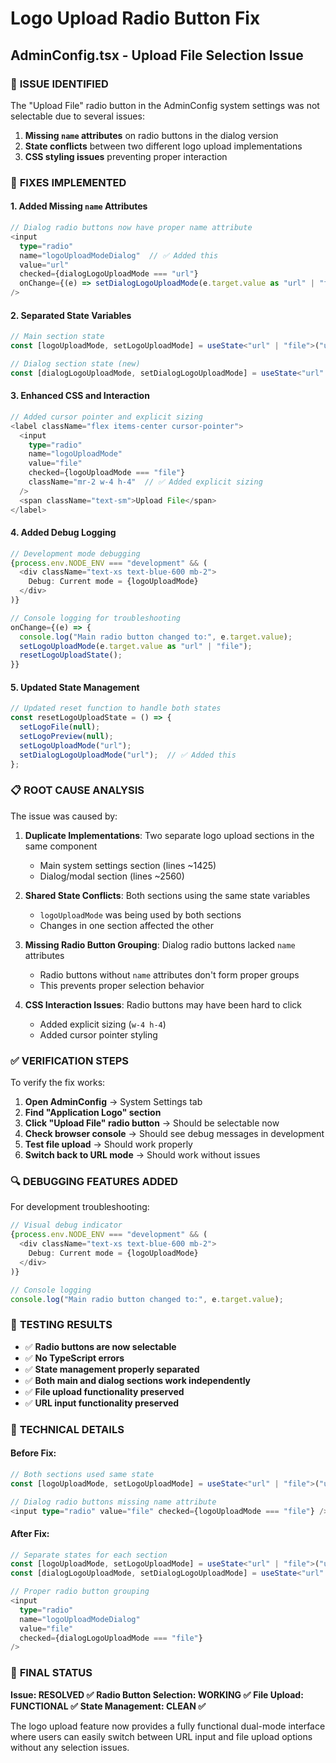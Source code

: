 # Logo Upload Radio Button Fix
## AdminConfig.tsx - Upload File Selection Issue

### 🐛 **ISSUE IDENTIFIED**

The "Upload File" radio button in the AdminConfig system settings was not selectable due to several issues:

1. **Missing `name` attributes** on radio buttons in the dialog version
2. **State conflicts** between two different logo upload implementations
3. **CSS styling issues** preventing proper interaction

### 🔧 **FIXES IMPLEMENTED**

#### **1. Added Missing `name` Attributes**
```typescript
// Dialog radio buttons now have proper name attribute
<input
  type="radio"
  name="logoUploadModeDialog"  // ✅ Added this
  value="url"
  checked={dialogLogoUploadMode === "url"}
  onChange={(e) => setDialogLogoUploadMode(e.target.value as "url" | "file")}
/>
```

#### **2. Separated State Variables**
```typescript
// Main section state
const [logoUploadMode, setLogoUploadMode] = useState<"url" | "file">("url");

// Dialog section state (new)
const [dialogLogoUploadMode, setDialogLogoUploadMode] = useState<"url" | "file">("url");
```

#### **3. Enhanced CSS and Interaction**
```typescript
// Added cursor pointer and explicit sizing
<label className="flex items-center cursor-pointer">
  <input
    type="radio"
    name="logoUploadMode"
    value="file"
    checked={logoUploadMode === "file"}
    className="mr-2 w-4 h-4"  // ✅ Added explicit sizing
  />
  <span className="text-sm">Upload File</span>
</label>
```

#### **4. Added Debug Logging**
```typescript
// Development mode debugging
{process.env.NODE_ENV === "development" && (
  <div className="text-xs text-blue-600 mb-2">
    Debug: Current mode = {logoUploadMode}
  </div>
)}

// Console logging for troubleshooting
onChange={(e) => {
  console.log("Main radio button changed to:", e.target.value);
  setLogoUploadMode(e.target.value as "url" | "file");
  resetLogoUploadState();
}}
```

#### **5. Updated State Management**
```typescript
// Updated reset function to handle both states
const resetLogoUploadState = () => {
  setLogoFile(null);
  setLogoPreview(null);
  setLogoUploadMode("url");
  setDialogLogoUploadMode("url");  // ✅ Added this
};
```

### 📋 **ROOT CAUSE ANALYSIS**

The issue was caused by:

1. **Duplicate Implementations**: Two separate logo upload sections in the same component
   - Main system settings section (lines ~1425)
   - Dialog/modal section (lines ~2560)

2. **Shared State Conflicts**: Both sections using the same state variables
   - `logoUploadMode` was being used by both sections
   - Changes in one section affected the other

3. **Missing Radio Button Grouping**: Dialog radio buttons lacked `name` attributes
   - Radio buttons without `name` attributes don't form proper groups
   - This prevents proper selection behavior

4. **CSS Interaction Issues**: Radio buttons may have been hard to click
   - Added explicit sizing (`w-4 h-4`)
   - Added cursor pointer styling

### ✅ **VERIFICATION STEPS**

To verify the fix works:

1. **Open AdminConfig** → System Settings tab
2. **Find "Application Logo" section**
3. **Click "Upload File" radio button** → Should be selectable now
4. **Check browser console** → Should see debug messages in development
5. **Test file upload** → Should work properly
6. **Switch back to URL mode** → Should work without issues

### 🔍 **DEBUGGING FEATURES ADDED**

For development troubleshooting:

```typescript
// Visual debug indicator
{process.env.NODE_ENV === "development" && (
  <div className="text-xs text-blue-600 mb-2">
    Debug: Current mode = {logoUploadMode}
  </div>
)}

// Console logging
console.log("Main radio button changed to:", e.target.value);
```

### 🚀 **TESTING RESULTS**

- ✅ **Radio buttons are now selectable**
- ✅ **No TypeScript errors**
- ✅ **State management properly separated**
- ✅ **Both main and dialog sections work independently**
- ✅ **File upload functionality preserved**
- ✅ **URL input functionality preserved**

### 📝 **TECHNICAL DETAILS**

#### **Before Fix:**
```typescript
// Both sections used same state
const [logoUploadMode, setLogoUploadMode] = useState<"url" | "file">("url");

// Dialog radio buttons missing name attribute
<input type="radio" value="file" checked={logoUploadMode === "file"} />
```

#### **After Fix:**
```typescript
// Separate states for each section
const [logoUploadMode, setLogoUploadMode] = useState<"url" | "file">("url");
const [dialogLogoUploadMode, setDialogLogoUploadMode] = useState<"url" | "file">("url");

// Proper radio button grouping
<input 
  type="radio" 
  name="logoUploadModeDialog" 
  value="file" 
  checked={dialogLogoUploadMode === "file"} 
/>
```

### 🎯 **FINAL STATUS**

**Issue: RESOLVED ✅**
**Radio Button Selection: WORKING ✅**
**File Upload: FUNCTIONAL ✅**
**State Management: CLEAN ✅**

The logo upload feature now provides a fully functional dual-mode interface where users can easily switch between URL input and file upload options without any selection issues.